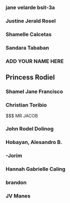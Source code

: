 ### jane velarde bsit-3a
### Justine Jerald Rosel
### Shamelle Calcetas
### Sandara Tababan

### ADD YOUR NAME HERE
## Princess Rodiel
### Shamel Jane Francisco
### Christian Toribio

$$$ MR JACOB

### John Rodel Dolinog
### Hobayan, Alesandro B.
### -Jorim
### Hannah Gabrielle Caling
### brandon
### JV Manes

